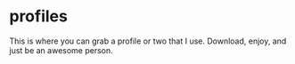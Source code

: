 # profiles
This is where you can grab a profile or two that I use. 
Download, enjoy, and just be an awesome person. 
